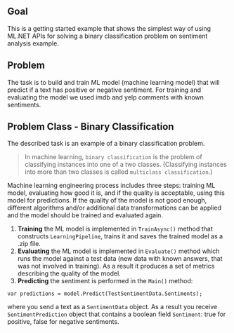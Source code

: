 ## Goal
This is a getting started example that shows the simplest way of using ML.NET APIs for solving a binary classification problem on sentiment analysis example.

## Problem
The task is to build and train ML model (machine learning model) that will predict if a text has positive or negative sentiment. For training and evaluating the model we used imdb and yelp comments with known sentiments.

## Problem Class - Binary Classification
The described task is an example of a binary classification problem. 
> In machine learning, `binary classification` is the problem of classifying instances into one of a two classes. (Classifying instances into more than two classes is called `multiclass classification`.)

Machine learning engineering process includes three steps: training ML model, evaluating how good it is, and if the quality is acceptable, using this model for predictions. If the quality of the model is not good enough, different algorithms and/or additional data transformations can be applied and the model should be trained and evaluated again.

1. **Training** the ML model is implemented in `TrainAsync()` method that constructs `LearningPipeline`, trains it and saves the trained model as a .zip file.
2. **Evaluating** the ML model is implemented in `Evaluate()` method which runs the model against a test data (new data with known answers, that was not involved in training). As a result it produces a set of metrics describing the quality of the model.
3. **Predicting** the sentiment is performed in the `Main()` method:
```CSharp
var predictions = model.Predict(TestSentimentData.Sentiments);
```
where you send a text as a `SentimentData` object. As a result you receive `SentimentPrediction` object that contains a boolean field `Sentiment`: true for positive, false for negative sentiments.